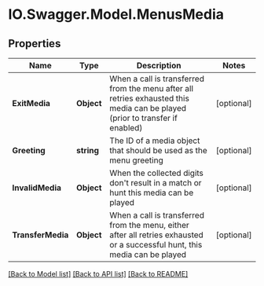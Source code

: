 # IO.Swagger.Model.MenusMedia
## Properties

Name | Type | Description | Notes
------------ | ------------- | ------------- | -------------
**ExitMedia** | **Object** | When a call is transferred from the menu after all retries exhausted this media can be played (prior to transfer if enabled) | [optional] 
**Greeting** | **string** | The ID of a media object that should be used as the menu greeting | [optional] 
**InvalidMedia** | **Object** | When the collected digits don&#39;t result in a match or hunt this media can be played | [optional] 
**TransferMedia** | **Object** | When a call is transferred from the menu, either after all retries exhausted or a successful hunt, this media can be played | [optional] 

[[Back to Model list]](../README.md#documentation-for-models) [[Back to API list]](../README.md#documentation-for-api-endpoints) [[Back to README]](../README.md)

